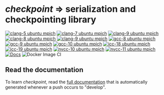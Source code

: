# *checkpoint* => serialization and checkpointing library

[![clang-5 ubuntu mpich](https://github.com/DARMA-tasking/checkpoint/actions/workflows/dockerimage-clang-5.0-ubuntu-mpich.yml/badge.svg)](https://github.com/DARMA-tasking/checkpoint/actions/workflows/dockerimage-clang-5.0-ubuntu-mpich.yml)
[![clang-7 ubuntu mpich](https://github.com/DARMA-tasking/checkpoint/actions/workflows/dockerimage-clang-6.0-ubuntu-mpich.yml/badge.svg)](https://github.com/DARMA-tasking/checkpoint/actions/workflows/dockerimage-clang-6.0-ubuntu-mpich.yml)
[![clang-9 ubuntu mpich](https://github.com/DARMA-tasking/checkpoint/actions/workflows/dockerimage-clang-7-ubuntu-mpich.yml/badge.svg)](https://github.com/DARMA-tasking/checkpoint/actions/workflows/dockerimage-clang-7-ubuntu-mpich.yml)
[![clang-8 ubuntu mpich](https://github.com/DARMA-tasking/checkpoint/actions/workflows/dockerimage-clang-8-ubuntu-mpich.yml/badge.svg)](https://github.com/DARMA-tasking/checkpoint/actions/workflows/dockerimage-clang-8-ubuntu-mpich.yml)
[![clang-9 ubuntu mpich](https://github.com/DARMA-tasking/checkpoint/actions/workflows/dockerimage-clang-9-ubuntu-mpich.yml/badge.svg)](https://github.com/DARMA-tasking/checkpoint/actions/workflows/dockerimage-clang-9-ubuntu-mpich.yml)
[![gcc-8 ubuntu mpich](https://github.com/DARMA-tasking/checkpoint/actions/workflows/dockerimage-gcc-8-ubuntu-mpich.yml/badge.svg)](https://github.com/DARMA-tasking/checkpoint/actions/workflows/dockerimage-gcc-8-ubuntu-mpich.yml)
[![gcc-9 ubuntu mpich](https://github.com/DARMA-tasking/checkpoint/actions/workflows/dockerimage-gcc-9-ubuntu-mpich.yml/badge.svg)](https://github.com/DARMA-tasking/checkpoint/actions/workflows/dockerimage-gcc-9-ubuntu-mpich.yml)
[![gcc-10 ubuntu mpich](https://github.com/DARMA-tasking/checkpoint/actions/workflows/dockerimage-gcc-10-ubuntu-mpich.yml/badge.svg)](https://github.com/DARMA-tasking/checkpoint/actions/workflows/dockerimage-gcc-10-ubuntu-mpich.yml)
[![icc-18 ubuntu mpich](https://github.com/DARMA-tasking/checkpoint/actions/workflows/dockerimage-icc-18-ubuntu-mpich.yml/badge.svg)](https://github.com/DARMA-tasking/checkpoint/actions/workflows/dockerimage-icc-18-ubuntu-mpich.yml)
[![icc-19 ubuntu mpich](https://github.com/DARMA-tasking/checkpoint/actions/workflows/dockerimage-icc-19-ubuntu-mpich.yml/badge.svg)](https://github.com/DARMA-tasking/checkpoint/actions/workflows/dockerimage-icc-19-ubuntu-mpich.yml)
[![nvcc-10 ubuntu mpich](https://github.com/DARMA-tasking/checkpoint/actions/workflows/dockerimage-nvcc-10-ubuntu-mpich.yml/badge.svg)](https://github.com/DARMA-tasking/checkpoint/actions/workflows/dockerimage-nvcc-10-ubuntu-mpich.yml)
[![nvcc-11 ubuntu mpich](https://github.com/DARMA-tasking/checkpoint/actions/workflows/dockerimage-nvcc-11-ubuntu-mpich.yml/badge.svg)](https://github.com/DARMA-tasking/checkpoint/actions/workflows/dockerimage-nvcc-11-ubuntu-mpich.yml)
[![Docs](https://github.com/DARMA-tasking/checkpoint/actions/workflows/build-docs.yml/badge.svg)](https://github.com/DARMA-tasking/checkpoint/actions/workflows/build-docs.yml)
![Docker Image CI](https://github.com/DARMA-tasking/checkpoint/workflows/Docker%20Image%20CI/badge.svg)

## Read the documentation

To learn *checkpoint*, read the [full
documentation](https://darma-tasking.github.io/checkpoint_docs/html/index.html)
that is automatically generated whenever a push occurs to "develop".
